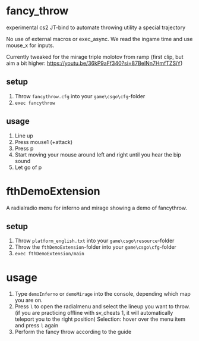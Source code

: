 # fancy_throw
experimental cs2 JT-bind to automate throwing utility a special trajectory 

No use of external macros or exec_async. We read the ingame time and use mouse_x for inputs.

Currently tweaked for the mirage triple molotov from ramp (first clip, but aim a bit higher: https://youtu.be/36kP9aFf340?si=87BeINn7HmfTZSiY)

## setup

1. Throw ```fancythrow.cfg``` into your ```game\csgo\cfg```-folder
2. ```exec fancythrow```

## usage

1. Line up
2. Press mouse1 (+attack)
3. Press p
4. Start moving your mouse around left and right until you hear the bip sound
5. Let go of p

# fthDemoExtension
A radialradio menu for inferno and mirage showing a demo of fancythrow.

## setup

1. Throw ```platform_english.txt``` into your ```game\csgo\resource```-folder
2. Throw the ```fthDemoExtension```-folder into your ```game\csgo\cfg```-folder
3. ```exec fthDemoExtension/main```

# usage

1. Type ```demoInferno``` or ```demoMirage``` into the console, depending which map you are on.
2. Press ```l``` to open the radialmenu and select the lineup you want to throw. (if you are practicing offline with sv_cheats 1, it will automatically teleport you to the right position)
   Selection: hover over the menu item and press ```l``` again
3. Perform the fancy throw according to the guide
